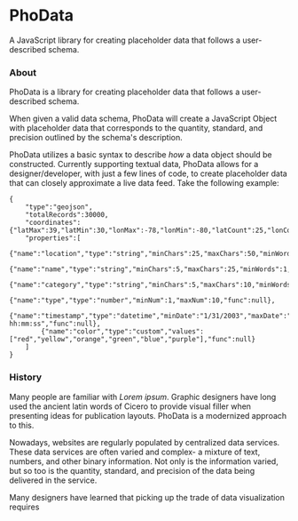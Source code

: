 <h1>PhoData</h1>
A JavaScript library for creating placeholder data that follows a user-described schema.

<h3>About</h3>
<p>PhoData is a library for creating placeholder data that follows a user-described schema.</p>
<p>When given a valid data schema, PhoData will create a JavaScript Object with placeholder data that corresponds to the quantity, standard, and precision outlined by the schema's description.</p>
<p>PhoData utilizes a basic syntax to describe <i>how</i> a data object should be constructed. Currently supporting textual data, PhoData allows for a designer/developer, with just a few lines of code, to create placeholder data that can closely approximate a live data feed. Take the following example:</p>

	{
        "type":"geojson",
        "totalRecords":30000,
        "coordinates":{"latMax":39,"latMin":30,"lonMax":-78,"lonMin":-80,"latCount":25,"lonCount":30,"decimalPlaces":5},
        "properties":[
            {"name":"location","type":"string","minChars":25,"maxChars":50,"minWords":2,"maxWords":3,"count":100,"func":null},
            {"name":"name","type":"string","minChars":5,"maxChars":25,"minWords":1,"maxWords":2,"count":25,"func":null},
            {"name":"category","type":"string","minChars":5,"maxChars":10,"minWords":1,"maxWords":2,"count":1,"func":null},
            {"name":"type","type":"number","minNum":1,"maxNum":10,"func":null},
            {"name":"timestamp","type":"datetime","minDate":"1/31/2003","maxDate":"12/23/2011","minTime":"01:23:45","maxTime":"18:30:00","count":100,"format":"MM/DD/YYYY hh:mm:ss","func":null},
            {"name":"color","type":"custom","values":["red","yellow","orange","green","blue","purple"],"func":null}
        ]
	}   

<h3>History</h3>
<p>Many people are familiar with <i>Lorem ipsum</i>. Graphic designers have long used the ancient latin words of Cicero to provide visual filler when presenting ideas for publication layouts. PhoData is a modernized approach to this. 
<p>Nowadays, websites are regularly populated by centralized data services. These data services are often varied and complex- a mixture of text, numbers, and other binary information. Not only is the information varied, but so too is the quantity, standard, and precision of the data being delivered in the service.</p>
<p>Many designers have learned that picking up the trade of data visualization requires  
</p>
